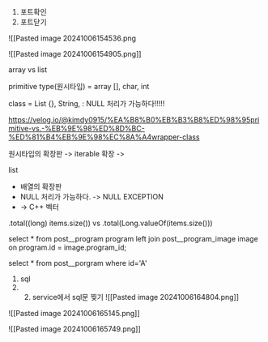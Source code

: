 



1. 포트확인
2. 포트닫기


![[Pasted image 20241006154536.png



![[Pasted image 20241006154905.png]]


array vs list

primitive type(원시타입) = array [], char, int


 class  =  List {}, String, : NULL 처리가 가능하다!!!!!
 
 https://velog.io/@kimdy0915/%EA%B8%B0%EB%B3%B8%ED%98%95primitive-vs.-%EB%9E%98%ED%8D%BC-%ED%81%B4%EB%9E%98%EC%8A%A4wrapper-class



원시타입의 확장판 -> iterable 확장 -> 

list 
- 배열의 확장판
- NULL 처리가 가능하다. -> NULL EXCEPTION
- -> C++ 벡터




.total((long) items.size())  vs   .total(Long.valueOf(items.size()))



select *
from post__program program
left join post__program_image image
on program.id = image.program_id;

select * from post__porgram where  id='A' 

1) sql
2) 2) service에서 sql문 찢기
![[Pasted image 20241006164804.png]]




![[Pasted image 20241006165145.png]]



![[Pasted image 20241006165749.png]]